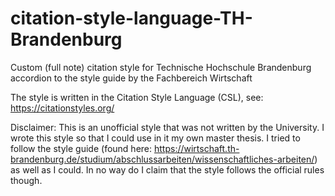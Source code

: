 # citation-style-language-TH-Brandenburg
Custom (full note) citation style for Technische Hochschule Brandenburg accordion to the style guide by the Fachbereich Wirtschaft

The style is written in the Citation Style Language (CSL), see: https://citationstyles.org/

Disclaimer: This is an unofficial style that was not written by the University. I wrote this style so that I could use in it my own master thesis. I tried to follow the style guide (found here: https://wirtschaft.th-brandenburg.de/studium/abschlussarbeiten/wissenschaftliches-arbeiten/) as well as I could. In no way do I claim that the style follows the official rules though.
